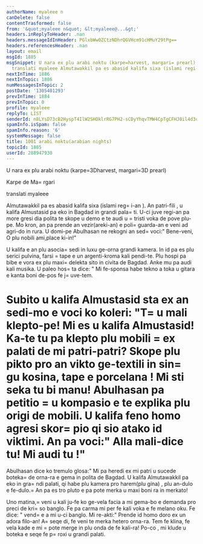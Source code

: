 ```yaml
---
authorName: myaleee n
canDelete: false
contentTrasformed: false
from: '&quot;myaleee n&quot; &lt;myaleee@...&gt;'
headers.inReplyToHeader: .nan
headers.messageIdInHeader: PGlxbWw0ZCtzNDhrQGVHcm91cHMuY29tPg==
headers.referencesHeader: .nan
layout: email
msgId: 1885
msgSnippet: U nara ex plu arabi noktu (karpe=harvest, margari= prearl) Karpe de Margari
  translati myaleee Almutawakkil pa es abasid kalifa sixa (islami regi-an ). An
nextInTime: 1886
nextInTopic: 1886
numMessagesInTopic: 2
postDate: '1305401293'
prevInTime: 1884
prevInTopic: 0
profile: myaleee
replyTo: LIST
senderId: n8LYsD73cB2HyspT4IlW2SHOklrRG7PH2-sCDyYhqvTMW4CpTgCFHJ0il4d3c6FGQ-Wxbyz6D0TCIL-aRTpLJ9wE19r3iQ
spamInfo.isSpam: false
spamInfo.reason: '6'
systemMessage: false
title: 1001 arabi noktu(arabian nights)
topicId: 1885
userId: 288947930
---
```


U nara ex plu arabi noktu
(karpe=3Dharvest, margari=3D prearl)

Karpe de Ma=
rgari

translati myaleee

Almutawakkil pa es abasid kalifa sixa (islami reg=
i-an ). An patri-fili , u kalifa Almustasid pa eko in Bagdad in grandi pala=
ti. U-ci juve regi-an pa more gresi dia polita te skope u demo e te audi u =
tristi voka de pove plu-pe. Mo kron, an pa prende an vezir(areki-an) e poli=
 guarda-an e veni ad agri-do in
rura. U domi-pe Abulhasan ne rekogni an sed=
 voci:" Bene-veni, O plu nobili ami,place ki-in!"

U kalifa e an plu asocia=
 sedi in luxu ge-orna grandi kamera. In id pa es plu serici pulvina, farsi =
tape e un argenti-kroma kali pendi-te. Plu hospi pa bibe e vora ex plu maxi=
 delekta sito in civita de Bagdad. Anke mu pa audi kali musika. U paleo hos=
ta dice: " Mi fe-sponsa habe tekno a toka u gitara e kanta boni de-pos fe j=
uve-tem.

Subito u kalifa Almustasid sta ex an sedi-mo e voci ko koleri:
"T=
u mali klepto-pe! Mi es u kalifa Almustasid! Ka-te tu pa klepto plu mobili =
ex palati de mi patri-patri? Skope plu pikto pro an vikto ge-textili in sin=
gu kosina, tape e porcelana ! Mi sti seka tu bi manu! Abulhasan pa petitio =
u kompasio e te explika plu origi de mobili. U kalifa feno homo agresi skor=
pio qi sio atako id viktimi. An pa voci:" Alla mali-dice tu! Mi audi tu !"
=

Abulhasan dice ko tremulo glosa:" Mi pa heredi ex mi patri u sucede boteka=
 de orna-ra e gema in polita de Bagdad. U kalifa Almutawakkil pa eko in gra=
ndi palati, qi habe plu kamera pro harem(plu gina) , plu an-dulo e fe-dulo.=
 An pa es tro pluto e pa pote merka u maxi boni ra in merkato!

Uno matina,=
 veni u kali ju-fe ko ge-vela facia a mi gema-bo e demanda pro preci de kri=
so banglo. Fe pa carma mi per fe kali voka e fe melano oku. Fe dice: " vend=
e a mi u-ci banglo. Mi re-akti:" Prende id homo doro ex un adora filo-an! A=
 seqe di, fe veni te merka hetero orna-ra. Tem fe klina, fe vela kade e mi =
pote merge in plu onda de fe kali-ra! Po-co , mi klude u boteka e seqe fe p=
roxi u grandi palati.



